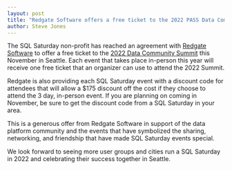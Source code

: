```yaml
---
layout: post
title: "Redgate Software offers a free ticket to the 2022 PASS Data Community Summit for each in-person SQL Saturday"
author: Steve Jones
---
```

The SQL Saturday non-profit has reached an agreement with [Redgate Software](https://www.red-gate.com/) to offer a free ticket to the [2022 Data Community Summit](https://passdatacommunitysummit.com/) this November in Seattle. Each event that takes place in-person this year will receive one free ticket that an organizer can use to attend the 2022 Summit.

Redgate is also providing each SQL Saturday event with a discount code for attendees that will allow a $175 discount off the cost if they choose to attend the 3 day, in-person event. If you are planning on coming in November, be sure to get the discount code from a SQL Saturday in your area. 

This is a generous offer from Redgate Software in support of the data platform community and the events that have symbolized the sharing, networking, and friendship that have made SQL Saturday events special.

We look forward to seeing more user groups and cities run a SQL Saturday in 2022 and celebrating their success together in Seattle.

